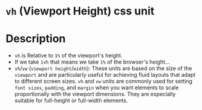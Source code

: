 # `vh` (Viewport Height) css unit

# Description
* `vh` is Relative to `1%` of the viewport's height.
* If we take `1vh` that means we take `1%` of the browser's height...
* `vh`/`vw` (`viewport height`/`width`): These units are based on the size of the `viewport` and are particularly useful for achieving fluid layouts that adapt to different screen sizes. `vh` and `vw` units are commonly used for setting `font sizes`, ``padding``, and `margin` when you want elements to scale proportionally with the viewport dimensions. They are especially suitable for full-height or full-width elements.